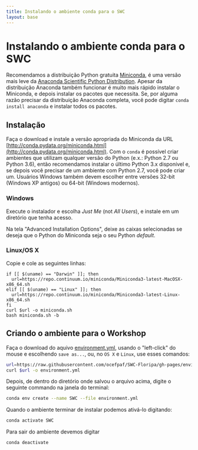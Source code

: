 ```yaml
---
title: Instalando o ambiente conda para o SWC
layout: base
---
```


# Instalando o ambiente conda para o SWC

Recomendamos a distribuição Python gratuita
[Miniconda](http://conda.pydata.org/miniconda.html),
é uma versão mais leve da [Anaconda Scientific Python Distribution](https://store.continuum.io/cshop/anaconda/).
Apesar da distribuição Anaconda também funcionar
é muito mais rápido instalar o Miniconda,
e depois instalar os pacotes que necessita.
Se, por alguma razão precisar da distribuição Anaconda completa,
você pode digitar  `conda install anaconda` e instalar todos os pacotes.

## Instalação

Faça o download e instale a versão apropriada do Miniconda da URL [http://conda.pydata.org/miniconda.html](http://conda.pydata.org/miniconda.html).
Com o `conda` é possível criar ambientes que utilizam qualquer versão do Python
(e.x.: Python 2.7 ou Python 3.6),
então recomendamos instalar o último Python 3.x disponível e,
se depois você precisar de um ambiente com Python 2.7,
você pode criar um.
Usuários Windows também devem escolher entre versões 32-bit (Windows XP antigos) ou 64-bit (Windows modernos).

### Windows

Execute o instalador e escolha
*Just Me* (not *All Users*),
e instale em um diretório que tenha acesso.

Na tela "Advanced Installation Options",
deixe as caixas selecionadas se deseja que o Python do Miniconda seja o seu Python
*default*.

### Linux/OS X

Copie e cole as seguintes linhas:

```shell
if [[ $(uname) == "Darwin" ]]; then
  url=https://repo.continuum.io/miniconda/Miniconda3-latest-MacOSX-x86_64.sh
elif [[ $(uname) == "Linux" ]]; then
  url=https://repo.continuum.io/miniconda/Miniconda3-latest-Linux-x86_64.sh
fi
curl $url -o miniconda.sh
bash miniconda.sh -b
```

## Criando o ambiente para o Workshop

Faça o download do aquivo [environment.yml](https://raw.githubusercontent.com/ocefpaf/SWC-Floripa/gh-pages/environment.yml),
usando o "left-click" do mouse e escolhendo `save as...`,
ou, no `OS X` e `Linux`, use esses comandos:

```bash
url=https://raw.githubusercontent.com/ocefpaf/SWC-Floripa/gh-pages/environment.yml
curl $url -o environment.yml
```

Depois, de dentro do diretório onde salvou o arquivo acima,
digite o seguinte commando na janela do terminal:

```bash
conda env create --name SWC --file environment.yml
```

Quando o ambiente terminar de instalar podemos ativá-lo digitando:

```bash
conda activate SWC
```

Para sair do ambiente devemos digitar

```bash
conda deactivate
```
